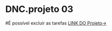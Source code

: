 ﻿# DNC.projeto 03
#É possível excluir as tarefas
  [LINK DO Projeto->](https://dnc-projeto-organizacao-9vetz38q9-akhenatontelles.vercel.app/) 

